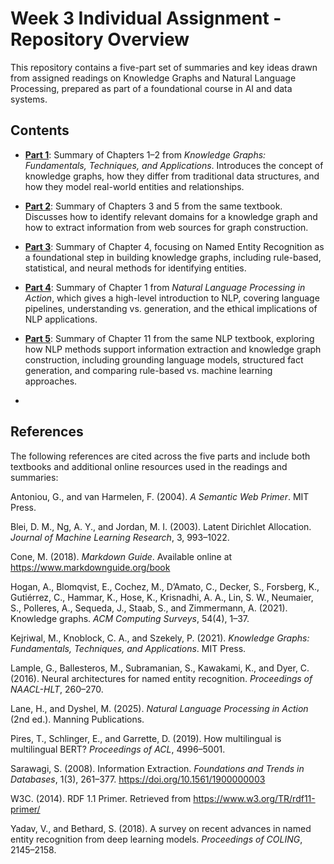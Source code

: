 # Week 3 Individual Assignment - Repository Overview
This repository contains a five-part set of summaries and key ideas drawn from assigned readings on Knowledge Graphs and Natural Language Processing, prepared as part of a foundational course in AI and data systems.

## Contents

- [**Part 1**](Part1.md): Summary of Chapters 1–2 from *Knowledge Graphs: Fundamentals, Techniques, and Applications*. Introduces the concept of knowledge graphs, how they differ from traditional data structures, and how they model real-world entities and relationships.
  
- [**Part 2**](Part2.md): Summary of Chapters 3 and 5 from the same textbook. Discusses how to identify relevant domains for a knowledge graph and how to extract information from web sources for graph construction.

- [**Part 3**](Part3.md): Summary of Chapter 4, focusing on Named Entity Recognition as a foundational step in building knowledge graphs, including rule-based, statistical, and neural methods for identifying entities.

- [**Part 4**](Part4.md): Summary of Chapter 1 from *Natural Language Processing in Action*, which gives a high-level introduction to NLP, covering language pipelines, understanding vs. generation, and the ethical implications of NLP applications.

- [**Part 5**](Part5.md): Summary of Chapter 11 from the same NLP textbook, exploring how NLP methods support information extraction and knowledge graph construction, including grounding language models, structured fact generation, and comparing rule-based vs. machine learning approaches.
- 
## References

The following references are cited across the five parts and include both textbooks and additional online resources used in the readings and summaries:

Antoniou, G., and van Harmelen, F. (2004). *A Semantic Web Primer*. MIT Press.

Blei, D. M., Ng, A. Y., and Jordan, M. I. (2003). Latent Dirichlet Allocation. *Journal of Machine Learning Research*, 3, 993–1022.

Cone, M. (2018). *Markdown Guide*. Available online at https://www.markdownguide.org/book

Hogan, A., Blomqvist, E., Cochez, M., D’Amato, C., Decker, S., Forsberg, K., Gutiérrez, C., Hammar, K., Hose, K., Krisnadhi, A. A., Lin, S. W., Neumaier, S., Polleres, A., Sequeda, J., Staab, S., and Zimmermann, A. (2021). Knowledge graphs. *ACM Computing Surveys*, 54(4), 1–37.

Kejriwal, M., Knoblock, C. A., and Szekely, P. (2021). *Knowledge Graphs: Fundamentals, Techniques, and Applications*. MIT Press.

Lample, G., Ballesteros, M., Subramanian, S., Kawakami, K., and Dyer, C. (2016). Neural architectures for named entity recognition. *Proceedings of NAACL-HLT*, 260–270.

Lane, H., and Dyshel, M. (2025). *Natural Language Processing in Action* (2nd ed.). Manning Publications.

Pires, T., Schlinger, E., and Garrette, D. (2019). How multilingual is multilingual BERT? *Proceedings of ACL*, 4996–5001.

Sarawagi, S. (2008). Information Extraction. *Foundations and Trends in Databases*, 1(3), 261–377. https://doi.org/10.1561/1900000003

W3C. (2014). RDF 1.1 Primer. Retrieved from https://www.w3.org/TR/rdf11-primer/

Yadav, V., and Bethard, S. (2018). A survey on recent advances in named entity recognition from deep learning models. *Proceedings of COLING*, 2145–2158.
